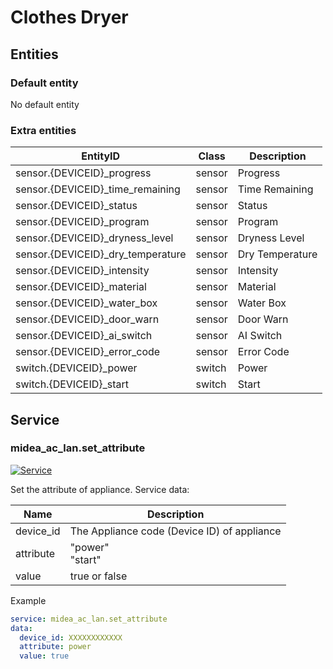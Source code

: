# Clothes Dryer

## Entities

### Default entity

No default entity

### Extra entities

| EntityID                           | Class  | Description     |
| ---------------------------------- | ------ | --------------- |
| sensor.{DEVICEID}\_progress        | sensor | Progress        |
| sensor.{DEVICEID}\_time_remaining  | sensor | Time Remaining  |
| sensor.{DEVICEID}\_status          | sensor | Status          |
| sensor.{DEVICEID}\_program         | sensor | Program         |
| sensor.{DEVICEID}\_dryness_level   | sensor | Dryness Level   |
| sensor.{DEVICEID}\_dry_temperature | sensor | Dry Temperature |
| sensor.{DEVICEID}\_intensity       | sensor | Intensity       |
| sensor.{DEVICEID}\_material        | sensor | Material        |
| sensor.{DEVICEID}\_water_box       | sensor | Water Box       |
| sensor.{DEVICEID}\_door_warn       | sensor | Door Warn       |
| sensor.{DEVICEID}\_ai_switch       | sensor | AI Switch       |
| sensor.{DEVICEID}\_error_code      | sensor | Error Code      |
| switch.{DEVICEID}\_power           | switch | Power           |
| switch.{DEVICEID}\_start           | switch | Start           |

## Service

### midea_ac_lan.set_attribute

[![Service](https://my.home-assistant.io/badges/developer_call_service.svg)](https://my.home-assistant.io/redirect/developer_call_service/?service=midea_ac_lan.set_attribute)

Set the attribute of appliance. Service data:

| Name      | Description                                 |
| --------- | ------------------------------------------- |
| device_id | The Appliance code (Device ID) of appliance |
| attribute | "power"<br/>"start"                         |
| value     | true or false                               |

Example

```yaml
service: midea_ac_lan.set_attribute
data:
  device_id: XXXXXXXXXXXX
  attribute: power
  value: true
```
